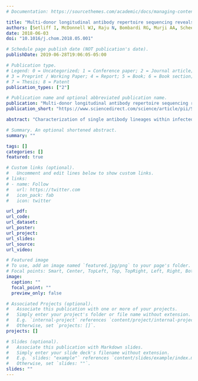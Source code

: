 ```yaml
---
# Documentation: https://sourcethemes.com/academic/docs/managing-content/

title: "Multi-donor longitudinal antibody repertoire sequencing reveals the existence of public antibody clonotypes in HIV-1 infection"
authors: [Setliff I, McDonnell WJ, Raju N, Bombardi RG, Murji AA, Scheepers C, Ziki R, Mynhardt C, Shepherd BE, Mamchak AA, Garrett N, Karim SA, Mallal SA, Crowe JE, Morris L, Georgiev IS]
date: 2018-06-03
doi: "10.1016/j.chom.2018.05.001"

# Schedule page publish date (NOT publication's date).
publishDate: 2019-06-28T19:06:05-05:00

# Publication type.
# Legend: 0 = Uncategorized; 1 = Conference paper; 2 = Journal article;
# 3 = Preprint / Working Paper; 4 = Report; 5 = Book; 6 = Book section;
# 7 = Thesis; 8 = Patent
publication_types: ["2"]

# Publication name and optional abbreviated publication name.
publication: "Multi-donor longitudinal antibody repertoire sequencing reveals the existence of public antibody clonotypes in HIV-1 infection"
publication_short: "https://www.sciencedirect.com/science/article/pii/S1931312818302282"

abstract: "Characterization of single antibody lineages within infected individuals has provided insights into the development of Env-specific antibodies. However, a systems-level understanding of the humoral response against HIV-1 is limited. Here, we interrogated the antibody repertoires of multiple HIV-infected donors from an infection-naive state through acute and chronic infection using next-generation sequencing. This analysis revealed the existence of “public” antibody clonotypes that were shared among multiple HIV-infected individuals. The HIV-1 reactivity for representative antibodies from an identified public clonotype shared by three donors was confirmed. Furthermore, a meta-analysis of publicly available antibody repertoire sequencing datasets revealed antibodies with high sequence identity to known HIV-reactive antibodies, even in repertoires that were reported to be HIV naive. The discovery of public antibody clonotypes in HIV-infected individuals represents an avenue of significant potential for better understanding antibody responses to HIV-1 infection, as well as for clonotype-specific vaccine development."

# Summary. An optional shortened abstract.
summary: ""

tags: []
categories: []
featured: true

# Custom links (optional).
#   Uncomment and edit lines below to show custom links.
# links:
# - name: Follow
#   url: https://twitter.com
#   icon_pack: fab
#   icon: twitter

url_pdf:
url_code:
url_dataset:
url_poster:
url_project:
url_slides:
url_source:
url_video:

# Featured image
# To use, add an image named `featured.jpg/png` to your page's folder.
# Focal points: Smart, Center, TopLeft, Top, TopRight, Left, Right, BottomLeft, Bottom, BottomRight.
image:
  caption: ""
  focal_point: ""
  preview_only: false

# Associated Projects (optional).
#   Associate this publication with one or more of your projects.
#   Simply enter your project's folder or file name without extension.
#   E.g. `internal-project` references `content/project/internal-project/index.md`.
#   Otherwise, set `projects: []`.
projects: []

# Slides (optional).
#   Associate this publication with Markdown slides.
#   Simply enter your slide deck's filename without extension.
#   E.g. `slides: "example"` references `content/slides/example/index.md`.
#   Otherwise, set `slides: ""`.
slides: ""
---
```

